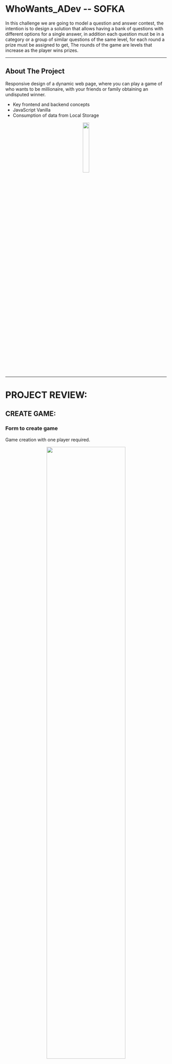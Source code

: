 # WhoWants_ADev  -- SOFKA
In this challenge we are going to model a question and answer contest, the intention is to design a solution that allows having a bank of questions with different options for a single answer, in addition each question must be in a category or a group of similar questions of the same level, for each round a prize must be assigned to get, The rounds of the game are levels that increase as the player wins prizes.



---

<!-- ABOUT THE PROJECT -->
## About The Project

Responsive design of a dynamic web page, where you can play a game of who wants to be millionaire, with your friends or family obtaining an undisputed winner.

- Key frontend and backend concepts
- JavaScript Vanilla
- Consumption of data from Local Storage

<p align="center">
<a href="https://who-wants-qi.netlify.app/"><img src="https://img.shields.io/badge/Click to webpage-3777ff?style=for-the-badge" width="20%"/></a>
</p>

---

# PROJECT REVIEW:


## CREATE GAME:

### Form to create game

Game creation with one player required.

<p align="center">
<img src="https://res.cloudinary.com/adev48/image/upload/v1658304017/Deployments/Who-Wants/init_fyfgfg.png" width="70%"> 

</p>

---

## SELECT QUESTION:

### The correct option

Filter question to local storage with level.

<p align="center">
<img src="https://res.cloudinary.com/adev48/image/upload/v1658304017/Deployments/Who-Wants/selection_p3pypm.png" width="70%"> 

</p>


---

## DETAILS GAME:

### Details of Rewards

Name gamer and rewards status.

<p align="center">
<img src="https://res.cloudinary.com/adev48/image/upload/v1658304017/Deployments/Who-Wants/ends_mnv2vd.png" width="70%"> 

</p>


---

## Built With

This section contains the platforms that were used for the project.

* [JavaScript](https://developer.mozilla.org/es/docs/Web/JavaScript)
* [Git](https://git-scm.com/)
* [MongoDB Compass](https://www.mongodb.com/es/products/compass)


### Installation

Install each one the pieces of software previously mentioned.


1. Clone the repo

- HTTPS
   ```
   $ git clone https://github.com/nqs48/LabJavaScript-Trainnig_ADev.git
   ```


- SSH
   ```
   $ git clone git@github.com:nqs48/LabJavaScript-Trainnig_ADev.git
   ```


2. Open the project with VisualStudio Code (In the root proyect directory)

   ```
   $ open .
   ```
   

3. Open the localhost port 3000 in your preference browser

   ```
   http://localhost:3000/
   
   ```

---

<!-- LICENSE -->
## License

Distributed under the MIT License. See `LICENSE.txt` for more information.

---

<!-- CONTACT -->
## Collaborators
```
Nestor Quiroga Suarez
Jr. Software Developer
```
<br>

<p align="center">
<br>
<a href="https://www.linkedin.com/in/nqs48/"><img src="https://img.shields.io/badge/linkedin-%230077B5.svg?&style=for-the-badge&logo=linkedin&logoColor=white" alt="LinkedIn" /></a>&nbsp;&nbsp;
<a href="https://api.whatsapp.com/send/?phone=573102095353&text=Hola+Nestea%2C+vi+tu+perfil+de+github+y+me+encanto+el+trabajo+que+haces%21%21&type=phone_number&app_absent=0"><img src="https://img.shields.io/badge/what's app-2d572c?style=for-the-badge&logo=whatsapp" alt="whats app" /></a>&nbsp;&nbsp;
<a href="https://www.instagram.com/nqs48/"><img src="https://img.shields.io/badge/instagram-white?style=for-the-badge&logo=instagram" alt="Instagram"/>&nbsp;&nbsp;
<a href="mailto:nqs48@hotmail.com"><img src="https://img.shields.io/badge/outlook-blue?&style=for-the-badge&logo=microsoft-outlook&logoColor=white" alt="outlook"/></a>
</a>
</p>
<br>
<p align='center'>
  <a href="#top"><img src="https://img.shields.io/badge/Back to Top-black?" alt="back to top"/></a>
</p>

